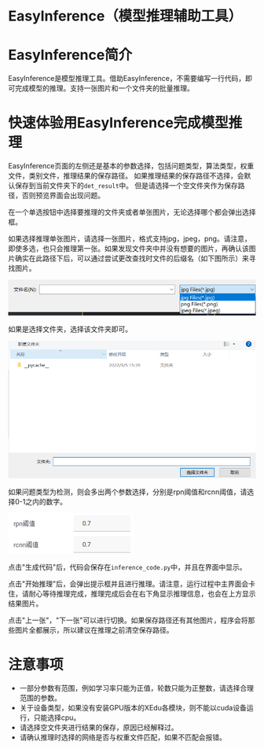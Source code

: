 # EasyInference（模型推理辅助工具）

EasyInference简介
=================

EasyInference是模型推理工具。借助EasyInference，不需要编写一行代码，即可完成模型的推理。支持一张图片和一个文件夹的批量推理。

快速体验用EasyInference完成模型推理
===================================

EasyInference页面的左侧还是基本的参数选择，包括问题类型，算法类型，权重文件，类别文件，推理结果的保存路径。
如果推理结果的保存路径不选择，会默认保存到当前文件夹下的`det_result`中。
但是请选择一个空文件夹作为保存路径，否则预览界面会出现问题。

在一个单选按钮中选择要推理的文件夹或者单张图片，无论选择哪个都会弹出选择框。

如果选择推理单张图片，请选择一张图片，格式支持jpg，jpeg，png。请注意，即使多选，也只会推理第一张。如果发现文件夹中并没有想要的图片，再确认该图片确实在此路径下后，可以通过尝试更改查找时文件的后缀名（如下图所示）来寻找图片。

![](../images/easydl/infselsingle.PNG)

如果是选择文件夹，选择该文件夹即可。

![](../images/easydl/infselfolder.PNG)

如果问题类型为检测，则会多出两个参数选择，分别是rpn阈值和rcnn阈值，请选择0-1之内的数字。

![](../images/easydl/infmoreparam.PNG)

点击"生成代码"后，代码会保存在`inference_code.py`中，并且在界面中显示。

点击"开始推理"后，会弹出提示框并且进行推理。请注意，运行过程中主界面会卡住，请耐心等待推理完成，推理完成后会在右下角显示推理信息，也会在上方显示结果图片。

点击"上一张"，"下一张"可以进行切换。如果保存路径还有其他图片，程序会将那些图片全都展示，所以建议在推理之前清空保存路径。

注意事项
========

-   一部分参数有范围，例如学习率只能为正值，轮数只能为正整数，请选择合理范围的参数。
-   关于设备类型，如果没有安装GPU版本的XEdu各模块，则不能以cuda设备运行，只能选择cpu。
-   请选择空文件夹进行结果的保存，原因已经解释过。
-   请确认推理时选择的网络是否与权重文件匹配，如果不匹配会报错。
